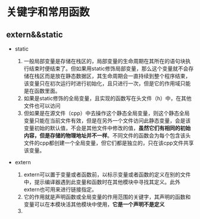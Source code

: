 # 关键字和常用函数

## extern&&static

- static

  1. 一般局部变量是存储在栈区的，局部变量的生命周期在其所在的语句块执行结束时便结束了。但如果用static修饰局部变量，那么这个变量就不会存储在栈区而是放在静态数据区，其生命周期会一直持续到整个程序结束，该变量只在初次运行时进行初始化，且只进行一次，但是它的作用域只能是在函数里面。
  2. 如果是static修饰的全局变量，且实现的函数写在头文件（h）中，在其他文件也可以访问
  3. 但如果是在源文件（cpp）中去操作这个静态全局变量，则这个静态全局变量只能在当前文件有效，但是在另外一个文件访问此静态变量，会是该变量初始的默认值，不会是其他文件中修改的值，**虽然它们有相同的初始内容，但是存储的物理地址并不一样**。不同文件的函数会为每个包含该头文件的cpp都创建一个全局变量，但它们都是独立的，只在该cpp文件共享该变量。

- extern

  1. extern可以置于变量或者函数前，以标示变量或者函数的定义在别的文件中，提示编译器遇到此变量和函数时在其他模块中寻找其定义。此外extern也可用来进行链接指定。
  2. 它的作用就是声明函数或全局变量的作用范围的关键字，其声明的函数和变量可以在本模块活其他模块中使用，**它是一个声明不是定义**
  3.  

​        

